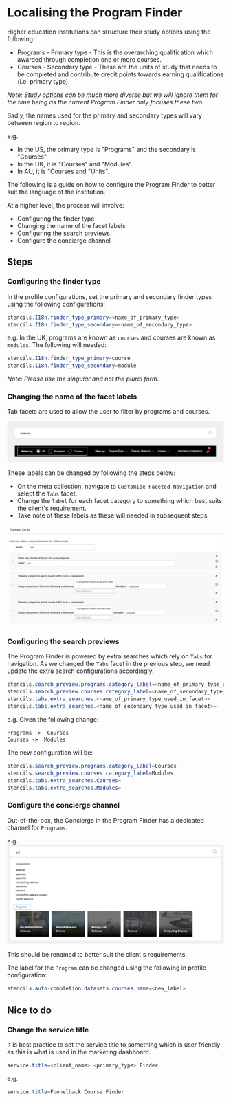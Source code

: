 
# Localising the Program Finder

Higher education institutions can structure their study options using the following:

* Programs - Primary type - This is the overarching qualification which awarded through completion one or more courses.
* Courses - Secondary type - These are the units of study that needs to be completed and contribute credit points towards earning qualifications (i.e. primary type).  

*Note: Study options can be much more diverse but we will ignore them for the time being as the current Program Finder only focuses these two.*

Sadly, the names used for the primary and secondary types will vary between region to region.

e.g.
* In the US, the primary type is "Programs" and the secondary is "Courses"
* In the UK, it is "Courses" and "Modules".
* In AU, it is "Courses and "Units".

The following is a guide on how to configure the Program Finder to better suit the language of the institution.

At a higher level, the process will involve:

* Configuring the finder type
* Changing the name of the facet labels
* Configuring the search previews
* Configure the concierge channel

## Steps

### Configuring the finder type

In the profile configurations, set the primary and secondary finder types
using the following configurations:

```java
stencils.I18n.finder_type_primary=<name_of_primary_type>
stencils.I18n.finder_type_secondary=<name_of_secondary_type>
```

e.g. In the UK, programs are known as `courses` and courses are known as `modules`. The following will needed:

```java
stencils.I18n.finder_type_primary=course
stencils.I18n.finder_type_secondary=module
```

*Note: Please use the singular and not the plural form.*

### Changing the name of the facet labels

Tab facets are used to allow the user to filter by programs and courses.

![Configuring the labels of the facets](images/screenshot_of_tabs.png "Configuring the labels of the facets")

These labels can be changed by following the steps below:

* On the meta collection, navigate to `Customise Faceted Navigation` and select the `Tabs` facet.
* Change the `label` for each facet category to something which best suits the client's requirement.
* Take note of these labels as these will needed in subsequent steps.

![Configuring the labels of the facets](images/facet_labels.png "Configuring the .labels of the facets")

### Configuring the search previews

The Program Finder is powered by extra searches which rely
on `Tabs` for navigation. As we changed the `Tabs` facet in the previous
step, we need update the extra search configurations accordingly.

```java
stencils.search_preview.programs.category_label=<name_of_primary_type_used_in_facet>
stencils.search_preview.courses.category_label=<name_of_secondary_type_used_in_facet>
stencils.tabs.extra_searches.<name_of_primary_type_used_in_facet>=
stencils.tabs.extra_searches.<name_of_secondary_type_used_in_facet>=
```

e.g. Given the following change:

```plaintext
Programs ->  Courses
Courses ->  Modules
```

The new configuration will be:

```java
stencils.search_preview.programs.category_label=Courses
stencils.search_preview.courses.category_label=Modules
stencils.tabs.extra_searches.Courses=
stencils.tabs.extra_searches.Modules=
```

### Configure the concierge channel

Out-of-the-box, the Concierge in the Program Finder has a dedicated channel for `Programs`.

e.g.
![Program channel](images/concierge_program_channel.png "Program channel")

This should be renamed to better suit the client's requirements.

The label for the `Program` can be changed using the following in profile
configuration:

```java
stencils.auto-completion.datasets.courses.name=<new_label>
```

## Nice to do

### Change the service title

It is best practice to set the service
title to something which is user friendly as this is what is used in
the marketing dashboard.

```java
service.title=<client_name> <primary_type> Finder
```

e.g.

```java
service.title=Funnelback Course Finder
```

